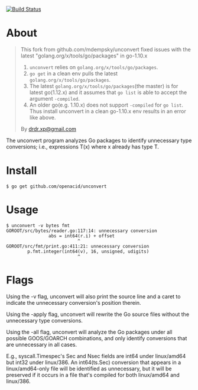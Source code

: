 [![Build Status](https://travis-ci.org/openacid/unconvert.svg?branch=master)](https://travis-ci.org/openacid/unconvert)

# About

> This fork from github.com/mdempsky/unconvert fixed issues with the latest
> "golang.org/x/tools/go/packages" in go-1.10.x
>
> 1. `unconvert` relies on `golang.org/x/tools/go/packages`.
> 1. `go get` in a clean env pulls the latest `golang.org/x/tools/go/packages`.
> 1. The latest `golang.org/x/tools/go/packages`(the master) is for latest go(1.12.x) and it assumes that `go list` is able to accept the argument `-compiled`.
> 1. An older go(e.g. 1.10.x) does not support `-compiled` for `go list`. Thus install unconvert in a clean go-1.10.x env results in an error like above.
>
> By drdr.xp@gmail.com

The unconvert program analyzes Go packages to identify unnecessary
type conversions; i.e., expressions T(x) where x already has type T.

# Install

    $ go get github.com/openacid/unconvert

# Usage

    $ unconvert -v bytes fmt
    GOROOT/src/bytes/reader.go:117:14: unnecessary conversion
                    abs = int64(r.i) + offset
                               ^
    GOROOT/src/fmt/print.go:411:21: unnecessary conversion
            p.fmt.integer(int64(v), 16, unsigned, udigits)
                               ^

# Flags

Using the -v flag, unconvert will also print the source line and a
caret to indicate the unnecessary conversion's position therein.

Using the -apply flag, unconvert will rewrite the Go source files
without the unnecessary type conversions.

Using the -all flag, unconvert will analyze the Go packages under all
possible GOOS/GOARCH combinations, and only identify conversions that
are unnecessary in all cases.

E.g., syscall.Timespec's Sec and Nsec fields are int64 under
linux/amd64 but int32 under linux/386.  An int64(ts.Sec) conversion
that appears in a linux/amd64-only file will be identified as
unnecessary, but it will be preserved if it occurs in a file that's
compiled for both linux/amd64 and linux/386.
